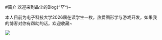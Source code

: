 #简介
欢迎来到晶尘的Blog(*^▽^*)~

本人目前为电子科技大学2026届在读学生一枚，热爱图形学与游戏开发，如果我的博客对你有帮助的话，欢迎收藏~

![](https://crydustblog.oss-cn-chengdu.aliyuncs.com/Pasted%20image%2020240818024342.png)